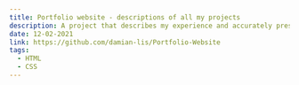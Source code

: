 ```yaml
---
title: Portfolio website - descriptions of all my projects
description: A project that describes my experience and accurately presents each of the projects made with a detailed description.
date: 12-02-2021
link: https://github.com/damian-lis/Portfolio-Website
tags:
  - HTML
  - CSS
---
```

